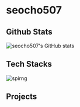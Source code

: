 # seocho507

## Github Stats
![seocho507's GitHub stats](https://github-readme-stats.vercel.app/api?username=seocho507)

## Tech Stacks
![spirng](https://img.shields.io/badge/Spring-6DB33F?style=for-the-badge&logo=spring&logoColor=white)

## Projects
